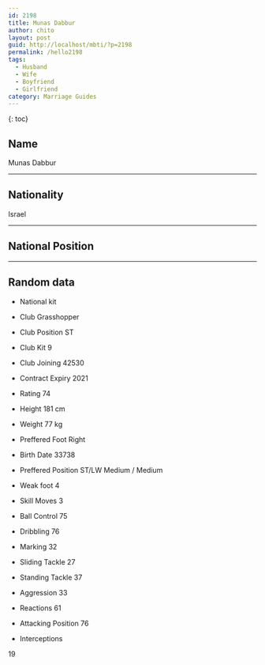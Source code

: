 ```yaml
---
id: 2198
title: Munas Dabbur
author: chito
layout: post
guid: http://localhost/mbti/?p=2198
permalink: /hello2198
tags:
  - Husband
  - Wife
  - Boyfriend
  - Girlfriend
category: Marriage Guides
---
```



{: toc}


## Name  
Munas Dabbur 

* * *

## Nationality  
Israel 

* * *

## National Position 

* * *

## Random data 

  * National kit 
  * Club 
Grasshopper 

  * Club Position 
ST 

  * Club Kit 
9 

  * Club Joining 
42530 

  * Contract Expiry 
2021 

  * Rating 
74 

  * Height 
181 cm 

  * Weight 
77 kg 

  * Preffered Foot 
Right 

  * Birth Date 
33738 

  * Preffered Position 
ST/LW Medium / Medium 

  * Weak foot 
4 

  * Skill Moves 
3 

  * Ball Control 
75 

  * Dribbling 
76 

  * Marking 
32 

  * Sliding Tackle 
27 

  * Standing Tackle 
37 

  * Aggression 
33 

  * Reactions 
61 

  * Attacking Position 
76 

  * Interceptions 

19</ul>